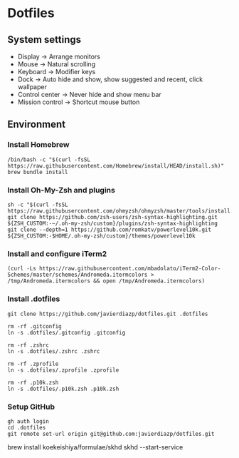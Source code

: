 # Dotfiles

## System settings
- Display -> Arrange monitors
- Mouse -> Natural scrolling
- Keyboard -> Modifier keys
- Dock -> Auto hide and show, show suggested and recent, click wallpaper
- Control center -> Never hide and show menu bar
- Mission control -> Shortcut mouse button

## Environment

### Install Homebrew

```
/bin/bash -c "$(curl -fsSL https://raw.githubusercontent.com/Homebrew/install/HEAD/install.sh)"
brew bundle install
```

### Install Oh-My-Zsh and plugins
```
sh -c "$(curl -fsSL https://raw.githubusercontent.com/ohmyzsh/ohmyzsh/master/tools/install.sh)"
git clone https://github.com/zsh-users/zsh-syntax-highlighting.git ${ZSH_CUSTOM:-~/.oh-my-zsh/custom}/plugins/zsh-syntax-highlighting
git clone --depth=1 https://github.com/romkatv/powerlevel10k.git ${ZSH_CUSTOM:-$HOME/.oh-my-zsh/custom}/themes/powerlevel10k
```

### Install and configure iTerm2
```
(curl -Ls https://raw.githubusercontent.com/mbadolato/iTerm2-Color-Schemes/master/schemes/Andromeda.itermcolors > /tmp/Andromeda.itermcolors && open /tmp/Andromeda.itermcolors)
```

### Install .dotfiles

```
git clone https://github.com/javierdiazp/dotfiles.git .dotfiles

rm -rf .gitconfig
ln -s .dotfiles/.gitconfig .gitconfig

rm -rf .zshrc
ln -s .dotfiles/.zshrc .zshrc

rm -rf .zprofile
ln -s .dotfiles/.zprofile .zprofile

rm -rf .p10k.zsh
ln -s .dotfiles/.p10k.zsh .p10k.zsh
```


### Setup GitHub

```
gh auth login
cd .dotfiles
git remote set-url origin git@github.com:javierdiazp/dotfiles.git
```

brew install koekeishiya/formulae/skhd
skhd --start-service
